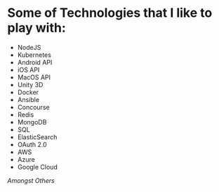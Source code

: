# Some of Technologies that I like to play with:
			
* NodeJS
* Kubernetes
* Android API
* iOS API
* MacOS API
* Unity 3D
* Docker
* Ansible
* Concourse
* Redis
* MongoDB
* SQL
* ElasticSearch
* OAuth 2.0
* AWS
* Azure
* Google Cloud

_Amongst Others_
